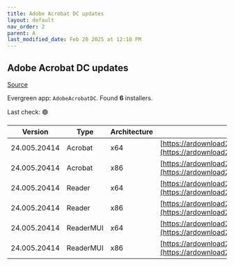 ```yaml
---
title: Adobe Acrobat DC updates
layout: default
nav_order: 2
parent: A
last_modified_date: Feb 20 2025 at 12:18 PM
---
```


## Adobe Acrobat DC updates

[Source](https://www.adobe.com/devnet-docs/acrobatetk/tools/ReleaseNotesDC/index.html)

Evergreen app: `AdobeAcrobatDC`. Found **6** installers.

Last check: 🟢

| Version      | Type      | Architecture | URI                                                                                                                                                                                                                      |
| ------------ | --------- | ------------ | ------------------------------------------------------------------------------------------------------------------------------------------------------------------------------------------------------------------------ |
| 24.005.20414 | Acrobat   | x64          | [https://ardownload2.adobe.com/pub/adobe/acrobat/win/AcrobatDC/2400520414/AcrobatDCx64Upd2400520414.msp](https://ardownload2.adobe.com/pub/adobe/acrobat/win/AcrobatDC/2400520414/AcrobatDCx64Upd2400520414.msp)         |
| 24.005.20414 | Acrobat   | x86          | [https://ardownload2.adobe.com/pub/adobe/acrobat/win/AcrobatDC/2400520414/AcrobatDCUpd2400520414.msp](https://ardownload2.adobe.com/pub/adobe/acrobat/win/AcrobatDC/2400520414/AcrobatDCUpd2400520414.msp)               |
| 24.005.20414 | Reader    | x64          | [https://ardownload2.adobe.com/pub/adobe/acrobat/win/AcrobatDC/2400520414/AcroRdrDCx64Upd2400520414.msp](https://ardownload2.adobe.com/pub/adobe/acrobat/win/AcrobatDC/2400520414/AcroRdrDCx64Upd2400520414.msp)         |
| 24.005.20414 | Reader    | x86          | [https://ardownload2.adobe.com/pub/adobe/reader/win/AcrobatDC/2400520414/AcroRdrDCUpd2400520414.msp](https://ardownload2.adobe.com/pub/adobe/reader/win/AcrobatDC/2400520414/AcroRdrDCUpd2400520414.msp)                 |
| 24.005.20414 | ReaderMUI | x64          | [https://ardownload2.adobe.com/pub/adobe/acrobat/win/AcrobatDC/2400520414/AcroRdrDCx64Upd2400520414_MUI.msp](https://ardownload2.adobe.com/pub/adobe/acrobat/win/AcrobatDC/2400520414/AcroRdrDCx64Upd2400520414_MUI.msp) |
| 24.005.20414 | ReaderMUI | x86          | [https://ardownload2.adobe.com/pub/adobe/reader/win/AcrobatDC/2400520414/AcroRdrDCUpd2400520414_MUI.msp](https://ardownload2.adobe.com/pub/adobe/reader/win/AcrobatDC/2400520414/AcroRdrDCUpd2400520414_MUI.msp)         |

